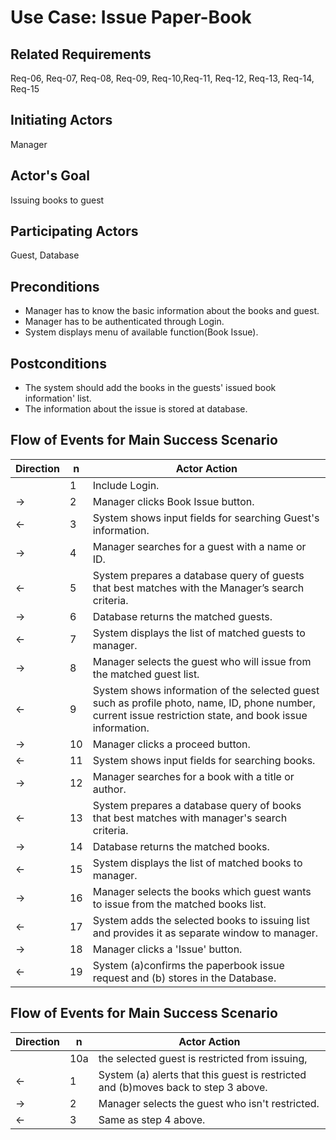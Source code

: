 # Use Case: Issue Paper-Book
## **Related Requirements**

Req-06, Req-07, Req-08, Req-09, Req-10,Req-11, Req-12, Req-13, Req-14, Req-15

## **Initiating Actors**

Manager

## **Actor's Goal**

Issuing books to guest

## **Participating Actors**

Guest, Database

## **Preconditions**

- Manager has to know the basic information about the books and guest.
- Manager has to be authenticated through Login.
- System displays menu of available function(Book Issue).

## **Postconditions**

- The system should add the books in the guests' issued book information' list.
- The information about the issue is stored at database.

## Flow of Events for Main Success Scenario
| Direction | n | Actor Action                                                                                                         |
| --------- | - | -------------------------------------------------------------------------------------------------------------------- |
|           | 1 | Include Login. |
| →         | 2 | Manager clicks Book Issue button. |
| ←         | 3 | System shows input fields for searching Guest's information. |
| →         | 4 | Manager searches for a guest with a name or ID.|
| ←         | 5 | System prepares a database query of guests that best matches with the Manager’s search criteria. |
| →         | 6 | Database returns the matched guests. |
| ←         | 7 | System displays the list of matched guests to manager. |
| →         | 8 | Manager selects the guest who will issue from the matched guest list. |
| ←         | 9 | System shows information of the selected guest such as profile photo, name, ID, phone number, current issue restriction state, and book issue information.|
| →          | 10 | Manager clicks a proceed button. |
| ←         | 11 | System shows input fields for searching books. |
| →         | 12 | Manager searches for a book with a title or author. |
| ←         | 13 | System prepares a database query of books that best matches with manager's search criteria.|
| →         | 14 | Database returns the matched books. |
| ←         | 15 | System displays the list of matched books to manager. |
| →         | 16 | Manager selects the books which guest wants to issue from the matched books list. |
| ←         | 17 | System adds the selected books to issuing list and provides it as separate window to manager. |
| →         | 18 | Manager clicks a 'Issue' button.|
| ←         | 19 | System (a)confirms the paperbook issue request and (b) stores in the Database.|

## Flow of Events for Main Success Scenario
| Direction | n | Actor Action                                                                                                         |
| --------- | - | -------------------------------------------------------------------------------------------------------------------- |
|          | 10a | the selected guest is restricted from issuing,  |
| ←         | 1 | System (a) alerts that this guest is restricted and (b)moves back to step 3 above. |
| →         | 2 | Manager selects the guest who isn't restricted. |
| ←         | 3 | Same as step 4 above.|
